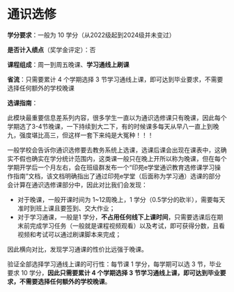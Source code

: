 # 通识选修

**学分要求**：一般为 10 学分（从2022级起到2024级并未变过）

**是否计入绩点**（奖学金评定）：否

**课程组成**：周一到周五晚课、**学习通线上刷课**

**省流**：只需要累计 4 个学期选择 3 节学习通线上课，即可达到毕业要求，不需要选择任何额外的学校晚课

**选课指南**：

此模块最重要信息差系列内容，很多学生一直以为通识选修课只有晚课，因此每个学期选了3-4节晚课，一下持续到大二下，有的时候课多每天从早八一直上到晚九，强度堪比高三，但这样一套下来纯是大冤种！！！

一般学校会告诉你通识选修要去教务系统上选课，选课后课会出现在课表中，这确实不假也确实在学分统计范围内，这类课一般只在晚上开所以称为晚课，但在每个学期开学后一个月左右，会在班级群发布一个“印苑e学堂通识教育选修课学习操作指南”文档，该文档明确指出了通过印苑e学堂（后面称为学习通）选课的部分会计算在通识选修课部分中，因此对比我们会发现：

- 对于晚课，一般开课时间为 1~12周晚上，1 学分（0.5学分的砍半），需要每天准时到班上课且要签到、交大作业；
- 对于学习通课，一般是1 学分，**不占用任何线下上课时间**，只需要选课后在期末前完成学习任务（一般就是课程视频观看）以及考试，即可获得分数，且看视频和考试可以通过刷课脚本来完成；

因此横向对比，发现学习通课的性价比远强于晚课。

验证全部选择学习通线上课的可行性：每节课 1 学分，每学期可以选 3 节，毕业要求 10 学分，**因此只需要累计 4 个学期选择 3 节学习通线上课，即可达到毕业要求，不需要选择任何额外的学校晚课**。
